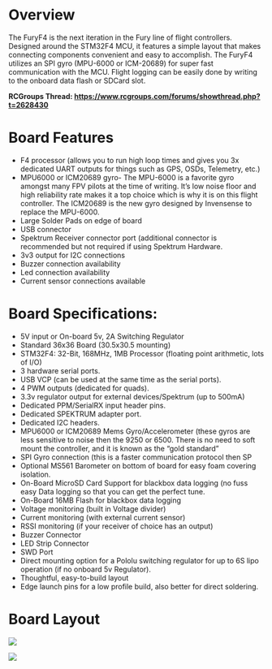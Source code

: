 # **Overview**

The FuryF4 is the next iteration in the Fury line of flight controllers.  Designed around the STM32F4 MCU, it features a simple layout that makes connecting components convenient and easy to accomplish.  The FuryF4 utilizes an SPI gyro (MPU-6000 or ICM-20689) for super fast communication with the MCU.  Flight logging can be easily done by writing to the onboard data flash or SDCard slot.

**RCGroups Thread:  https://www.rcgroups.com/forums/showthread.php?t=2628430**

# **Board Features**

* F4 processor (allows you to run high loop times and gives you 3x dedicated UART outputs
for things such as GPS, OSDs, Telemetry, etc.)
* MPU6000 or ICM20689 gyro- The MPU-6000 is a favorite gyro amongst many FPV pilots at the time of writing. It’s
low noise floor and high reliability rate makes it a top choice which is why it is on this flight
controller.  The ICM20689 is the new gyro designed by Invensense to replace the MPU-6000.
* Large Solder Pads on edge of board
* USB connector
* Spektrum Receiver connector port (additional connector is recommended but not required
if using Spektrum Hardware.
* 3v3 output for I2C connections
* Buzzer connection availability
* Led connection availability
* Current sensor connections available

# **Board Specifications:**
* 5V input or On-board 5v, 2A Switching Regulator
* Standard 36x36 Board (30.5x30.5 mounting)
* STM32F4: 32-Bit, 168MHz, 1MB Processor (floating point arithmetic, lots of I/O)
* 3 hardware serial ports.
* USB VCP (can be used at the same time as the serial ports).
* 4 PWM outputs (dedicated for quads).
* 3.3v regulator output for external devices/Spektrum (up to 500mA)
* Dedicated PPM/SerialRX input header pins.
* Dedicated SPEKTRUM adapter port.
* Dedicated I2C headers.
* MPU6000 or ICM20689 Mems Gyro/Accelerometer (these gyros are less sensitive to noise then the 9250
or 6500. There is no need to soft mount the controller, and it is known as the “gold
standard”
* SPI Gyro connection (this is a faster communication protocol then SP
* Optional MS561 Barometer on bottom of board for easy foam covering isolation.
* On-Board MicroSD Card Support for blackbox data logging (no fuss easy Data logging so that you can get the perfect tune.
* On-Board 16MB Flash for blackbox data logging
* Voltage monitoring (built in Voltage divider)
* Current monitoring (with external current sensor)
* RSSI monitoring (if your receiver of choice has an output)
* Buzzer Connector
* LED Strip Connector
* SWD Port
* Direct mounting option for a Pololu switching regulator for up to 6S lipo operation (if no onboard 5v Regulator).
* Thoughtful, easy-to-build layout
* Edge launch pins for a low profile build, also better for direct soldering.

# **Board Layout**

![](http://i.imgur.com/oTEpDBK.jpg)

![](http://i.imgur.com/25HUK2C.jpg)
